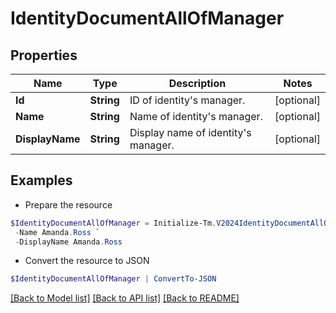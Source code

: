 # IdentityDocumentAllOfManager
## Properties

Name | Type | Description | Notes
------------ | ------------- | ------------- | -------------
**Id** | **String** | ID of identity&#39;s manager. | [optional] 
**Name** | **String** | Name of identity&#39;s manager. | [optional] 
**DisplayName** | **String** | Display name of identity&#39;s manager. | [optional] 

## Examples

- Prepare the resource
```powershell
$IdentityDocumentAllOfManager = Initialize-Tm.V2024IdentityDocumentAllOfManager  -Id 2c9180867dfe694b017e208e27c05799 `
 -Name Amanda.Ross `
 -DisplayName Amanda.Ross
```

- Convert the resource to JSON
```powershell
$IdentityDocumentAllOfManager | ConvertTo-JSON
```

[[Back to Model list]](../README.md#documentation-for-models) [[Back to API list]](../README.md#documentation-for-api-endpoints) [[Back to README]](../README.md)

